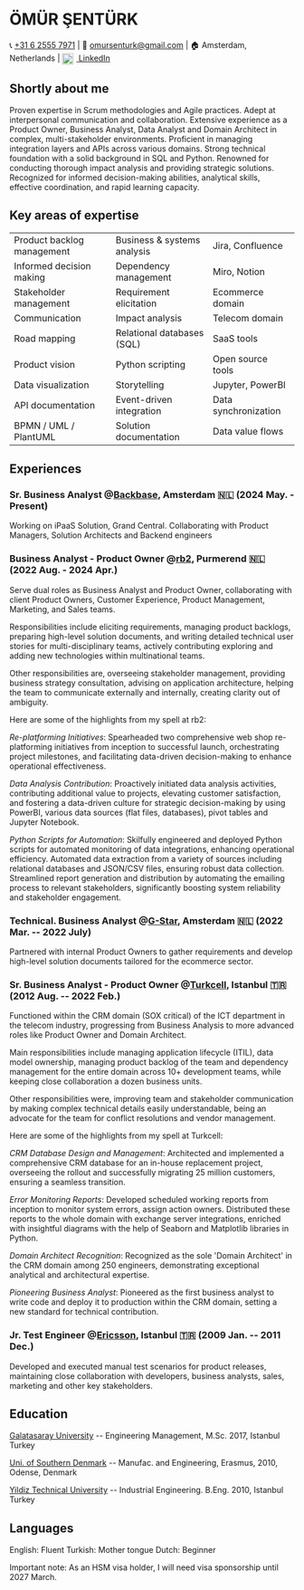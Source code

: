 # **ÖMÜR ŞENTÜRK**

📞 [+31 6 2555 7971](tel:+31625557971) | 📧 <omursenturk@gmail.com> | 🏠 Amsterdam, Netherlands | <a href="https://www.linkedin.com/in/omursenturk" target="_blank">
  <img src="https://cdn-icons-png.flaticon.com/512/174/174857.png" alt="LinkedIn" style="width:20px;height:20px;vertical-align:middle;margin-right:5px;"> LinkedIn
</a>

## **Shortly about me**

Proven expertise in Scrum methodologies and Agile practices. Adept at
interpersonal communication and collaboration. Extensive experience as a
Product Owner, Business Analyst, Data Analyst and Domain Architect in
complex, multi-stakeholder environments. Proficient in managing
integration layers and APIs across various domains. Strong technical
foundation with a solid background in SQL and Python. Renowned for
conducting thorough impact analysis and providing strategic solutions.
Recognized for informed decision-making abilities, analytical skills,
effective coordination, and rapid learning capacity.

## **Key areas of expertise**

<table border="0">
  <tr>
    <td>Product backlog management</td>
    <td>Business & systems analysis</td>
    <td>Jira, Confluence</td>
  </tr>
  <tr>
    <td>Informed decision making</td>
    <td>Dependency management</td>
    <td>Miro, Notion</td>
  </tr>
  <tr>
    <td>Stakeholder management</td>
    <td>Requirement elicitation</td>
    <td>Ecommerce domain</td>
  </tr>
  <tr>
    <td>Communication</td>
    <td>Impact analysis</td>
    <td>Telecom domain</td>
  </tr>
  <tr>
    <td>Road mapping</td>
    <td>Relational databases (SQL)</td>
    <td>SaaS tools</td>
  </tr>
  <tr>
    <td>Product vision</td>
    <td>Python scripting</td>
    <td>Open source tools</td>
  </tr>
  <tr>
    <td>Data visualization</td>
    <td>Storytelling</td>
    <td>Jupyter, PowerBI</td>
  </tr>
  <tr>
    <td>API documentation</td>
    <td>Event-driven integration</td>
    <td>Data synchronization</td>
  </tr>
  <tr>
    <td>BPMN / UML / PlantUML</td>
    <td>Solution documentation</td>
    <td>Data value flows</td>
  </tr>
</table>


## **Experiences**

### **Sr. Business Analyst @[Backbase](https://www.backbase.com), Amsterdam 🇳🇱 (2024 May. - Present)**

Working on iPaaS Solution, Grand Central. Collaborating with Product Managers, Solution Architects and Backend engineers


### **Business Analyst - Product Owner @[rb2](https://www.rb2.nl/en), Purmerend 🇳🇱 (2022 Aug. - 2024 Apr.)**

Serve dual roles as Business Analyst and Product Owner, collaborating
with client Product Owners, Customer Experience, Product Management,
Marketing, and Sales teams.

Responsibilities include eliciting requirements, managing product
backlogs, preparing high-level solution documents, and writing detailed
technical user stories for multi-disciplinary teams, actively
contributing exploring and adding new technologies within multinational
teams.

Other responsibilities are, overseeing stakeholder management, providing
business strategy consultation, advising on application architecture,
helping the team to communicate externally and internally, creating
clarity out of ambiguity.

Here are some of the highlights from my spell at rb2:

*Re-platforming Initiatives*: Spearheaded two comprehensive web shop
re-platforming initiatives from inception to successful launch,
orchestrating project milestones, and facilitating data-driven
decision-making to enhance operational effectiveness.

*Data Analysis Contribution*: Proactively initiated data analysis
activities, contributing additional value to projects, elevating
customer satisfaction, and fostering a data-driven culture for strategic
decision-making by using PowerBI, various data sources (flat files,
databases), pivot tables and Jupyter Notebook.

*Python Scripts for Automation*: Skilfully engineered and deployed
Python scripts for automated monitoring of data integrations, enhancing
operational efficiency. Automated data extraction from a variety of
sources including relational databases and JSON/CSV files, ensuring
robust data collection. Streamlined report generation and distribution
by automating the emailing process to relevant stakeholders,
significantly boosting system reliability and stakeholder engagement.

### **Technical. Business Analyst @[G-Star](https://www.g-star.com/), Amsterdam 🇳🇱 (2022 Mar. -- 2022 July)**

Partnered with internal Product Owners to gather requirements and
develop high-level solution documents tailored for the ecommerce sector.

### **Sr. Business Analyst - Product Owner @[Turkcell](https://www.turkcell.com.tr/english-support), Istanbul 🇹🇷 (2012 Aug. -- 2022 Feb.)**

Functioned within the CRM domain (SOX critical) of the ICT department in
the telecom industry, progressing from Business Analysis to more
advanced roles like Product Owner and Domain Architect.

Main responsibilities include managing application lifecycle (ITIL),
data model ownership, managing product backlog of the team and
dependency management for the entire domain across 10+ development
teams, while keeping close collaboration a dozen business units.

Other responsibilities were, improving team and stakeholder
communication by making complex technical details easily understandable,
being an advocate for the team for conflict resolutions and vendor
management.

Here are some of the highlights from my spell at Turkcell:

*CRM Database Design and Management*: Architected and implemented a
comprehensive CRM database for an in-house replacement project,
overseeing the rollout and successfully migrating 25 million customers,
ensuring a seamless transition.

*Error Monitoring Reports*: Developed scheduled working reports from
inception to monitor system errors, assign action owners. Distributed
these reports to the whole domain with exchange server integrations,
enriched with insightful diagrams with the help of Seaborn and
Matplotlib libraries in Python.

*Domain Architect Recognition*: Recognized as the sole \'Domain
Architect\' in the CRM domain among 250 engineers, demonstrating
exceptional analytical and architectural expertise.

*Pioneering Business Analyst*: Pioneered as the first business analyst
to write code and deploy it to production within the CRM domain, setting
a new standard for technical contribution.

### **Jr. Test Engineer @[Ericsson](https://www.ericsson.com/), Istanbul 🇹🇷 (2009 Jan. -- 2011 Dec.)**

Developed and executed manual test scenarios for product releases,
maintaining close collaboration with developers, business analysts,
sales, marketing and other key stakeholders.

## **Education**

[Galatasaray University](https://gsu.edu.tr/en) --
Engineering Management, M.Sc. 2017, Istanbul Turkey

[Uni. of Southern Denmark](https://www.sdu.dk/en) --
Manufac. and Engineering, Erasmus, 2010, Odense, Denmark

[Yildiz Technical University](https://yildiz.edu.tr/en) --
Industrial Engineering. B.Eng. 2010, Istanbul Turkey

## **Languages** 

English: Fluent Turkish: Mother tongue Dutch: Beginner

Important note: As an HSM visa holder, I will need visa sponsorship
until 2027 March.
